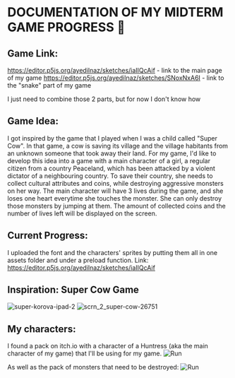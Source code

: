 # DOCUMENTATION OF MY MIDTERM GAME PROGRESS 📌

## Game Link:
https://editor.p5js.org/ayedilnaz/sketches/iaIIQcAif - link to the main page of my game
https://editor.p5js.org/ayedilnaz/sketches/SNoxNxA6I - link to the "snake" part of my game

I just need to combine those 2 parts, but for now I don't know how

## Game Idea:
I got inspired by the game that I played when I was a child called "Super Cow". In that game, a cow is saving its village and the village habitants from an unknown
someone that took away their land. For my game, I'd like to develop this idea into a game with a main character of a girl, a regular citizen from a country Peaceland, which has been attacked by a violent dictator of a neighbouring country. To save their country, she needs to collect cultural attributes and coins, while destroying aggressive monsters on her way.
The main character will have 3 lives during the game, and she loses one heart everytime she touches the monster. She can only destroy those monsters by jumping at them. The amount of collected coins and the number of lives left will be displayed on the screen.

## Current Progress:
I uploaded the font and the characters' sprites by putting them all in one assets folder and under a preload function.
Link: https://editor.p5js.org/ayedilnaz/sketches/iaIIQcAif

## Inspiration: Super Cow Game
![super-korova-ipad-2](https://user-images.githubusercontent.com/90758768/155983727-6ba45b6a-9f62-48d5-8abb-d6c516621c83.jpg)
![scrn_2_super-cow-26751](https://user-images.githubusercontent.com/90758768/155983737-5182f870-ff45-44b7-9f1a-6c6a7c2712d2.png)

## My characters:
I found a pack on itch.io with a character of a Huntress (aka the main character of my game) that I'll be using for my game.
![Run](https://user-images.githubusercontent.com/90758768/155984387-972556ea-5e21-4f60-95af-d88003ec2711.png)

As well as the pack of monsters that need to be destroyed:
![Run](https://user-images.githubusercontent.com/90758768/155984516-bfd0f6b8-a14d-415f-982e-e78d40ddc18f.png)


